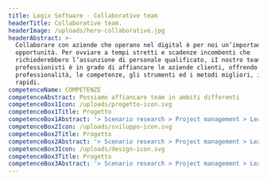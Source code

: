 ```yaml
---
title: Logix Software - Collaborative team
headerTitle: Collaborative team.
headerImage: /uploads/hero-collaborative.jpg
headerAbstract: >-
  Collaborare con aziende che operano nel digital è per noi un’importante
  opportunità. Per ovviare a tempi stretti e scadenze incombenti che
  richiederebbero l’assunzione di personale qualificato, iI nostro team di
  professionisti è in grado di affiancare le aziende clienti, offrendo le
  professionalità, le competenze, gli strumenti ed i metodi migliori, in tempi
  rapidi.
competenceName: COMPETENZE
competenceAbstract: Possiamo affiancare team in ambiti differenti
competenceBox1Icon: /uploads/progetto-icon.svg
competenceBox1Title: Progetto
competenceBox1Abstract: '> Scenario research > Project management > Lean product development'
competenceBox2Icon: /uploads/sviluppo-icon.svg
competenceBox2Title: Progetto
competenceBox2Abstract: '> Scenario research > Project management > Lean product development'
competenceBox3Icon: /uploads/design-icon.svg
competenceBox3Title: Progetto
competenceBox3Abstract: '> Scenario research > Project management > Lean product development'
---
```


